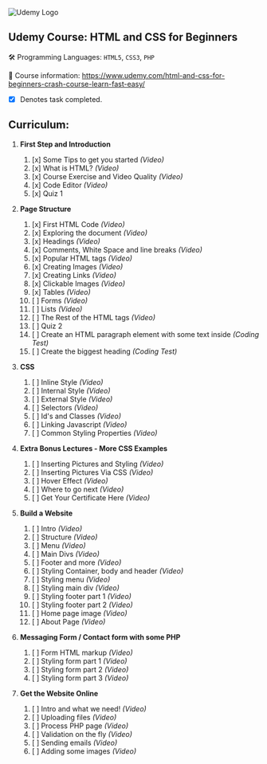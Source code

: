 ![Udemy Logo](https://i.imgur.com/dlwUan0.png)

## Udemy Course: HTML and CSS for Beginners
:hammer_and_wrench:  Programming Languages: `HTML5`, `CSS3`, `PHP`

:book:  Course information: https://www.udemy.com/html-and-css-for-beginners-crash-course-learn-fast-easy/
- [x] Denotes task completed.

## Curriculum:
1. **First Step and Introduction**
    1. [x] Some Tips to get you started *(Video)*
    1. [x] What is HTML? *(Video)*
    1. [x] Course Exercise and Video Quality *(Video)*
    1. [x] Code Editor *(Video)*
    1. [x] Quiz 1

1. **Page Structure**
    1. [x] First HTML Code *(Video)*
    1. [x] Exploring the document *(Video)*
    1. [x] Headings *(Video)*
    1. [x] Comments, White Space and line breaks *(Video)*
    1. [x] Popular HTML tags *(Video)*
    1. [x] Creating Images *(Video)*
    1. [x] Creating Links *(Video)*
    1. [x] Clickable Images *(Video)*
    1. [x] Tables *(Video)*
    1. [ ] Forms *(Video)*
    1. [ ] Lists *(Video)*
    1. [ ] The Rest of the HTML tags *(Video)*
    1. [ ] Quiz 2
    1. [ ] Create an HTML paragraph element with some text inside *(Coding Test)*
    1. [ ] Create the biggest heading *(Coding Test)*

1. **CSS**
    1. [ ] Inline Style *(Video)*
    1. [ ] Internal Style *(Video)*
    1. [ ] External Style *(Video)*
    1. [ ] Selectors *(Video)*
    1. [ ] Id's and Classes *(Video)*
    1. [ ] Linking Javascript *(Video)*
    1. [ ] Common Styling Properties *(Video)*
    
1. **Extra Bonus Lectures - More CSS Examples**
    1. [ ] Inserting Pictures and Styling *(Video)*
    1. [ ] Inserting Pictures Via CSS *(Video)*
    1. [ ] Hover Effect *(Video)*
    1. [ ] Where to go next *(Video)*
    1. [ ] Get Your Certificate Here *(Video)*
    
1. **Build a Website**
    1. [ ] Intro *(Video)*
    1. [ ] Structure *(Video)*
    1. [ ] Menu *(Video)*
    1. [ ] Main Divs *(Video)*
    1. [ ] Footer and more *(Video)*
    1. [ ] Styling Container, body and header *(Video)*
    1. [ ] Styling menu *(Video)*
    1. [ ] Styling main div *(Video)*
    1. [ ] Styling footer part 1 *(Video)*
    1. [ ] Styling footer part 2 *(Video)*
    1. [ ] Home page image *(Video)*
    1. [ ] About Page *(Video)*
    
1. **Messaging Form / Contact form with some PHP**
    1. [ ] Form HTML markup *(Video)*
    1. [ ] Styling form part 1 *(Video)*
    1. [ ] Styling form part 2 *(Video)*
    1. [ ] Styling form part 3 *(Video)*
    
1. **Get the Website Online**
    1. [ ] Intro and what we need! *(Video)*
    1. [ ] Uploading files *(Video)*
    1. [ ] Process PHP page *(Video)*
    1. [ ] Validation on the fly *(Video)*
    1. [ ] Sending emails *(Video)*
    1. [ ] Adding some images *(Video)*
